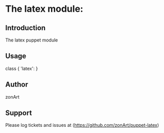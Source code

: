 # The latex module:

## Introduction

The latex puppet module

## Usage

class { 'latex': }

## Author

zonArt


## Support

Please log tickets and issues at (https://github.com/zonArt/puppet-latex)

